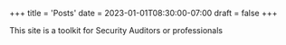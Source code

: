 +++
title = 'Posts'
date = 2023-01-01T08:30:00-07:00
draft = false
+++

This site is a toolkit for Security Auditors or professionals 
